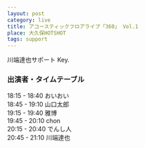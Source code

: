```yaml
---
layout: post
category: live
title: アコースティックフロアライブ「360」 Vol.1
place: 大久保HOTSHOT
tags: support
---
```


川端達也サポート Key.

### 出演者・タイムテーブル

18:15 - 18:40 おいおい  
18:45 - 19:10 山口太郎  
19:15 - 19:40 雅博  
19:45 - 20:10 chon  
20:15 - 20:40 でんし人  
20:45 - 21:10 川端達也